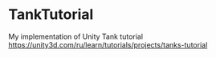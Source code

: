 # TankTutorial

My implementation of Unity Tank tutorial
https://unity3d.com/ru/learn/tutorials/projects/tanks-tutorial
